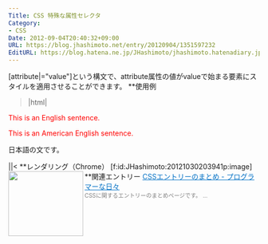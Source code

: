 ```yaml
---
Title: CSS 特殊な属性セレクタ
Category:
- CSS
Date: 2012-09-04T20:40:32+09:00
URL: https://blog.jhashimoto.net/entry/20120904/1351597232
EditURL: https://blog.hatena.ne.jp/JHashimoto/jhashimoto.hatenadiary.jp/atom/entry/12921228815717255816
---
```


[attribute|="value"]という構文で、attribute属性の値がvalueで始まる要素にスタイルを適用させることができます。
**使用例
>|html|
<!DOCTYPE html>
<html lang="ja">
<head>
<title>Hello! CSS</title>
<meta charset="UTF-8">
<style>
[class|="en"] {    /* enで始まるclassが指定された要素 */
    color:  red;
}
</style>
</head>
<body>
<p class="en">This is an English sentence.</p>
<p class="en-us">This is an American English sentence.</p>
<p class="ja-jp">日本語の文です。</p>
</body>
</html>
||<
**レンダリング（Chrome）
[f:id:JHashimoto:20121030203941p:image]
**関連エントリー
<a href="http://d.hatena.ne.jp/JHashimoto/20121023/1350990421" target="_blank" rel="nofollow"><img class="alignleft" align="left" border="0" src="http://capture.heartrails.com/150x130/shadow?http://d.hatena.ne.jp/JHashimoto/20121023/1350990421" alt="" width="150" height="130" /></a><a style="color:#0070C5;" href="http://d.hatena.ne.jp/JHashimoto/20121023/1350990421" target="_blank" rel="nofollow">CSSエントリーのまとめ - プログラマーな日々</a><a href="http://b.hatena.ne.jp/entry/http://d.hatena.ne.jp/JHashimoto/20121023/1350990421" target="_blank"><img border="0" src="http://b.hatena.ne.jp/entry/image/http://d.hatena.ne.jp/JHashimoto/20121023/1350990421" alt="" /></a><br><span style="color: #808080;font-size: 80%;">CSSに関するエントリーのまとめページです。 ...</span><br style="clear:both;" />

